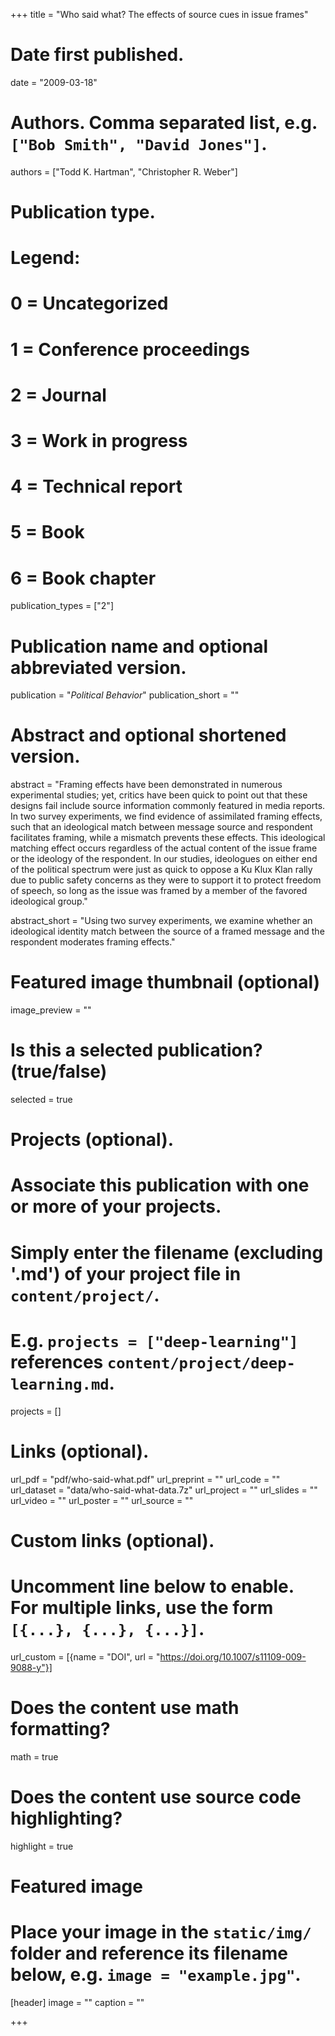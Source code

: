 +++
title = "Who said what? The effects of source cues in issue frames"

# Date first published.
date = "2009-03-18"

# Authors. Comma separated list, e.g. `["Bob Smith", "David Jones"]`.
authors = ["Todd K. Hartman", "Christopher R. Weber"]

# Publication type.
# Legend:
# 0 = Uncategorized
# 1 = Conference proceedings
# 2 = Journal
# 3 = Work in progress
# 4 = Technical report
# 5 = Book
# 6 = Book chapter
publication_types = ["2"]

# Publication name and optional abbreviated version.
publication = "*Political Behavior*"
publication_short = ""

# Abstract and optional shortened version.
abstract = "Framing effects have been demonstrated in numerous experimental studies; yet, critics have been quick to point out that these designs fail include source information commonly featured in media reports. In two survey experiments, we find evidence of assimilated framing effects, such that an ideological match between message source and respondent facilitates framing, while a mismatch prevents these effects. This ideological matching effect occurs regardless of the actual content of the issue frame or the ideology of the respondent. In our studies, ideologues on either end of the political spectrum were just as quick to oppose a Ku Klux Klan rally due to public safety concerns as they were to support it to protect freedom of speech, so long as the issue was framed by a member of the favored ideological group."

abstract_short = "Using two survey experiments, we examine whether an ideological identity match between the source of a framed message and the respondent moderates framing effects."

# Featured image thumbnail (optional)
image_preview = ""

# Is this a selected publication? (true/false)
selected = true

# Projects (optional).
#   Associate this publication with one or more of your projects.
#   Simply enter the filename (excluding '.md') of your project file in `content/project/`.
#   E.g. `projects = ["deep-learning"]` references `content/project/deep-learning.md`.
projects = []

# Links (optional).
url_pdf = "pdf/who-said-what.pdf"
url_preprint = ""
url_code = ""
url_dataset = "data/who-said-what-data.7z"
url_project = ""
url_slides = ""
url_video = ""
url_poster = ""
url_source = ""

# Custom links (optional).
#   Uncomment line below to enable. For multiple links, use the form `[{...}, {...}, {...}]`.
url_custom = [{name = "DOI", url = "https://doi.org/10.1007/s11109-009-9088-y"}]

# Does the content use math formatting?
math = true

# Does the content use source code highlighting?
highlight = true

# Featured image
# Place your image in the `static/img/` folder and reference its filename below, e.g. `image = "example.jpg"`.
[header]
image = ""
caption = ""

+++
